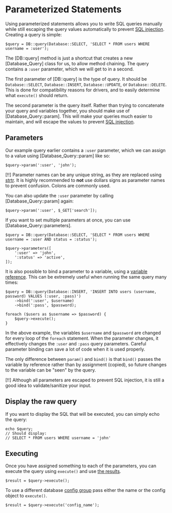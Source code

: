 # Parameterized Statements

Using parameterized statements allows you to write SQL queries manually while still escaping the query values automatically to prevent [SQL injection](https://en.wikipedia.org/wiki/SQL_injection). Creating a query is simple:

    $query = DB::query(Database::SELECT, 'SELECT * FROM users WHERE username = :user');

The [DB::query] method is just a shortcut that creates a new [Database_Query] class for us, to allow method chaining. The query contains a `:user` parameter, which we will get to in a second.

The first parameter of [DB::query] is the type of query. It should be `Database::SELECT`, `Database::INSERT`, `Database::UPDATE`, or `Database::DELETE`. This is done for compatibility reasons for drivers, and to easily determine what `execute()` should return.

The second parameter is the query itself. Rather than trying to concatenate your query and variables together, you should make use of [Database_Query::param]. This will make your queries much easier to maintain, and will escape the values to prevent [SQL injection](https://en.wikipedia.org/wiki/SQL_injection).

## Parameters

Our example query earlier contains a `:user` parameter, which we can assign to a value using [Database_Query::param] like so:

    $query->param(':user', 'john');

[!!] Parameter names can be any unique string, as they are replaced using [strtr](https://www.php.net/strtr). It is highly recommended to **not** use dollars signs as parameter names to prevent confusion. Colons are commonly used.

You can also update the `:user` parameter by calling [Database_Query::param] again:

    $query->param(':user', $_GET['search']);

If you want to set multiple parameters at once, you can use [Database_Query::parameters].

    $query = DB::query(Database::SELECT, 'SELECT * FROM users WHERE username = :user AND status = :status');

    $query->parameters([
        ':user' => 'john',
        ':status' => 'active',
    ]);

It is also possible to bind a parameter to a variable, using a [variable reference]((https://www.php.net/language.references.whatdo)). This can be extremely useful when running the same query many times:

    $query = DB::query(Database::INSERT, 'INSERT INTO users (username, password) VALUES (:user, :pass)')
        ->bind(':user', $username)
        ->bind(':pass', $password);

    foreach ($users as $username => $password) {
        $query->execute();
    }

In the above example, the variables `$username` and `$password` are changed for every loop of the `foreach` statement. When the parameter changes, it effectively changes the `:user` and `:pass` query parameters. Careful parameter binding can save a lot of code when it is used properly.

The only difference between `param()` and `bind()` is that `bind()` passes the variable by reference rather than by assignment (copied), so future changes to the variable can be "seen" by the query.

[!!] Although all parameters are escaped to prevent SQL injection, it is still a good idea to validate/sanitize your input.

## Display the raw query

If you want to display the SQL that will be executed, you can simply echo the query:

    echo $query;
    // Should display:
    // SELECT * FROM users WHERE username = 'john'

## Executing

Once you have assigned something to each of the parameters, you can execute the query using `execute()` and use [the results](results).

    $result = $query->execute();

To use a different database [config group](config) pass either the name or the config object to `execute()`.

    $result = $query->execute('config_name');